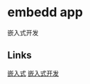 # embedd app

嵌入式开发

## Links

[嵌入式](https://www.rust-lang.org/zh-CN/what/embedded)
[嵌入式开发](https://jzow.github.io/discovery/)